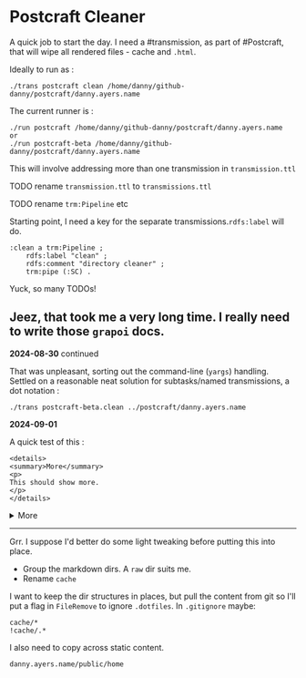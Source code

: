 # Postcraft Cleaner

A quick job to start the day. I need a #transmission, as part of #Postcraft, that will wipe all rendered files - cache and `.html`.

Ideally to run as :

```
./trans postcraft clean /home/danny/github-danny/postcraft/danny.ayers.name
```

The current runner is :

```
./run postcraft /home/danny/github-danny/postcraft/danny.ayers.name
or
./run postcraft-beta /home/danny/github-danny/postcraft/danny.ayers.name
```

This will involve addressing more than one transmission in `transmission.ttl`

TODO rename `transmission.ttl` to `transmissions.ttl`

TODO rename `trm:Pipeline` etc

Starting point, I need a key for the separate transmissions.`rdfs:label` will do.

```
:clean a trm:Pipeline ;
    rdfs:label "clean" ;
    rdfs:comment "directory cleaner" ;
    trm:pipe (:SC) .
```

Yuck, so many TODOs!

## Jeez, that took me a very long time. I really need to write those `grapoi` docs.

**2024-08-30** continued

That was unpleasant, sorting out the command-line (`yargs`) handling. Settled on a reasonable neat solution for subtasks/named transmissions, a dot notation :

```
./trans postcraft-beta.clean ../postcraft/danny.ayers.name
```

**2024-09-01**

A quick test of this :

```
<details>
<summary>More</summary>
<p>
This should show more.
</p>
</details>
```

<details>
<summary>More</summary>
<p>
This should show more.
</p>
</details>

---

Grr. I suppose I'd better do some light tweaking before putting this into place.

- Group the markdown dirs. A `raw` dir suits me.
- Rename `cache`

I want to keep the dir structures in places, but pull the content from git so I'll put a flag in `FileRemove` to ignore `.dotfiles`.
In `.gitignore` maybe:

```
cache/*
!cache/.*
```

I also need to copy across static content.

```
danny.ayers.name/public/home
```

